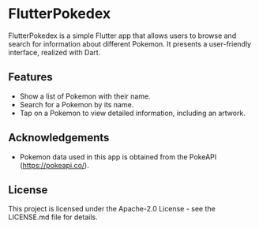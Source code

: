 # FlutterPokedex
FlutterPokedex is a simple Flutter app that allows users to browse and search for information about different Pokemon. It presents a user-friendly interface, realized with Dart.

## Features
- Show a list of Pokemon with their name.
- Search for a Pokemon by its name.
- Tap on a Pokemon to view detailed information, including an artwork.

## Acknowledgements
- Pokemon data used in this app is obtained from the PokeAPI (https://pokeapi.co/).

## License
This project is licensed under the Apache-2.0 License - see the LICENSE.md file for details.
